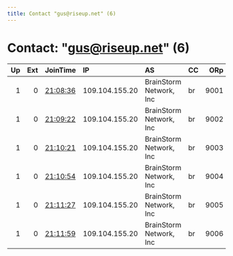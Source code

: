 ```yaml
---
title: Contact "gus@riseup.net" (6)
---
```


# Contact: "gus@riseup.net" (6)

|   Up |   Ext | JoinTime                                                                                              | IP             | AS                      | CC   |   ORp |   Dirp | OS    | Version   | Nickname   |   eFamMembers |
|-----:|------:|:------------------------------------------------------------------------------------------------------|:---------------|:------------------------|:-----|------:|-------:|:------|:----------|:-----------|--------------:|
|    1 |     0 | [21:08:36](https://nusenu.github.io/OrNetStats/w/relay/DE15A1432DFB127B49F4C6FD9D48771683732995.html) | 109.104.155.20 | BrainStorm Network, Inc | br   |  9001 |      0 | Linux | 0.4.7.13  | Caramelo   |             6 |
|    1 |     0 | [21:09:22](https://nusenu.github.io/OrNetStats/w/relay/B158EB875A0729511607E307C1D8F27185547202.html) | 109.104.155.20 | BrainStorm Network, Inc | br   |  9002 |      0 | Linux | 0.4.7.13  | Caramelo   |             6 |
|    1 |     0 | [21:10:21](https://nusenu.github.io/OrNetStats/w/relay/743EEE7D2CA078A8F30DDD1851C2142A156A4A83.html) | 109.104.155.20 | BrainStorm Network, Inc | br   |  9003 |      0 | Linux | 0.4.7.13  | Caramelo   |             6 |
|    1 |     0 | [21:10:54](https://nusenu.github.io/OrNetStats/w/relay/F439D39E25D3B5B042F7FEA554E384A83D21456D.html) | 109.104.155.20 | BrainStorm Network, Inc | br   |  9004 |      0 | Linux | 0.4.7.13  | Caramelo   |             6 |
|    1 |     0 | [21:11:27](https://nusenu.github.io/OrNetStats/w/relay/94330168CD85E5613C624FE462EC434B39221148.html) | 109.104.155.20 | BrainStorm Network, Inc | br   |  9005 |      0 | Linux | 0.4.7.13  | Caramelo   |             6 |
|    1 |     0 | [21:11:59](https://nusenu.github.io/OrNetStats/w/relay/C6B6F625CF68D3884D5895E0C7A399ECF0C04CA8.html) | 109.104.155.20 | BrainStorm Network, Inc | br   |  9006 |      0 | Linux | 0.4.7.13  | Caramelo   |             6 |
